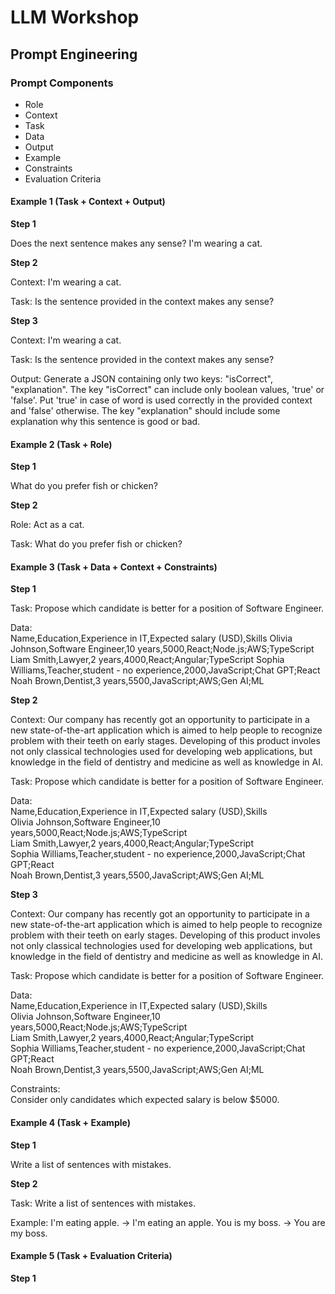 # LLM Workshop

## Prompt Engineering

### Prompt Components
- Role
- Context
- Task
- Data
- Output
- Example
- Constraints
- Evaluation Criteria

#### Example 1 (Task + Context + Output)

**Step 1**

Does the next sentence makes any sense? I'm wearing a cat.

**Step 2**

Context: I'm wearing a cat.

Task: Is the sentence provided in the context makes any sense?

**Step 3**

Context: I'm wearing a cat.

Task: Is the sentence provided in the context makes any sense?

Output: Generate a JSON containing only two keys: "isCorrect", "explanation". The key "isCorrect" can include only boolean values, 'true' or 'false'. Put 'true' in case of word is used correctly in the provided context and 'false' otherwise. The key "explanation" should include some explanation why this sentence is good or bad.

#### Example 2 (Task + Role)

**Step 1**

What do you prefer fish or chicken?

**Step 2**

Role: Act as a cat.

Task: What do you prefer fish or chicken?

#### Example 3 (Task + Data + Context + Constraints)

**Step 1**

Task: Propose which candidate is better for a position of Software Engineer.

Data: \
Name,Education,Experience in IT,Expected salary (USD),Skills
Olivia Johnson,Software Engineer,10 years,5000,React;Node.js;AWS;TypeScript
Liam Smith,Lawyer,2 years,4000,React;Angular;TypeScript
Sophia Williams,Teacher,student - no experience,2000,JavaScript;Chat GPT;React
Noah Brown,Dentist,3 years,5500,JavaScript;AWS;Gen AI;ML

**Step 2**

Context: Our company has recently got an opportunity to participate in a new state-of-the-art application which is aimed to help people to recognize problem with their teeth on early stages. Developing of this product involes not only classical technologies used for developing web applications, but knowledge in the field of dentistry and medicine as well as knowledge in AI.

Task: Propose which candidate is better for a position of Software Engineer.

Data: \
Name,Education,Experience in IT,Expected salary (USD),Skills \
Olivia Johnson,Software Engineer,10 years,5000,React;Node.js;AWS;TypeScript \
Liam Smith,Lawyer,2 years,4000,React;Angular;TypeScript \
Sophia Williams,Teacher,student - no experience,2000,JavaScript;Chat GPT;React \
Noah Brown,Dentist,3 years,5500,JavaScript;AWS;Gen AI;ML

**Step 3**

Context: Our company has recently got an opportunity to participate in a new state-of-the-art application which is aimed to help people to recognize problem with their teeth on early stages. Developing of this product involes not only classical technologies used for developing web applications, but knowledge in the field of dentistry and medicine as well as knowledge in AI.

Task: Propose which candidate is better for a position of Software Engineer.

Data: \
Name,Education,Experience in IT,Expected salary (USD),Skills \
Olivia Johnson,Software Engineer,10 years,5000,React;Node.js;AWS;TypeScript \
Liam Smith,Lawyer,2 years,4000,React;Angular;TypeScript \
Sophia Williams,Teacher,student - no experience,2000,JavaScript;Chat GPT;React \
Noah Brown,Dentist,3 years,5500,JavaScript;AWS;Gen AI;ML

Constraints: \
Consider only candidates which expected salary is below $5000.

#### Example 4 (Task + Example)

**Step 1**

Write a list of sentences with mistakes.

**Step 2**

Task: Write a list of sentences with mistakes.

Example: I'm eating apple. -> I'm eating an apple.
You is my boss. -> You are my boss.

#### Example 5 (Task + Evaluation Criteria)

**Step 1**

